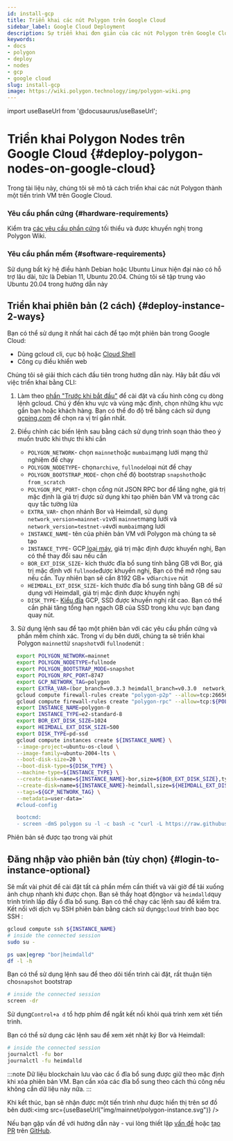 ```yaml
---
id: install-gcp
title: Triển khai các nút Polygon trên Google Cloud
sidebar_label: Google Cloud Deployment
description: Sự triển khai đơn giản của các nút Polygon trên Google Cloud
keywords:
- docs
- polygon
- deploy
- nodes
- gcp
- google cloud
slug: install-gcp
image: https://wiki.polygon.technology/img/polygon-wiki.png
---
```

import useBaseUrl from '@docusaurus/useBaseUrl';

# Triển khai Polygon Nodes trên Google Cloud {#deploy-polygon-nodes-on-google-cloud}

Trong tài liệu này, chúng tôi sẽ mô tả cách triển khai các nút Polygon thành một tiến trình VM trên Google Cloud.

### Yêu cầu phần cứng {#hardware-requirements}

Kiểm tra [các yêu cầu phần cứng](/docs/maintain/validate/validator-node-system-requirements) tối thiểu và được khuyến nghị trong Polygon Wiki.

### Yêu cầu phần mềm {#software-requirements}

Sử dụng bất kỳ hệ điều hành Debian hoặc Ubuntu Linux hiện đại nào có hỗ trợ lâu dài, tức là Debian 11, Ubuntu 20.04. Chúng tôi sẽ tập trung vào Ubuntu 20.04 trong hướng dẫn này

## Triển khai phiên bản (2 cách) {#deploy-instance-2-ways}

Bạn có thể sử dụng ít nhất hai cách để tạo một phiên bản trong Google Cloud:

* Dùng gcloud cli, cục bộ hoặc [Cloud Shell](https://cloud.google.com/shell)
* Công cụ điều khiển web

Chúng tôi sẽ giải thích cách đầu tiên trong hướng dẫn này. Hãy bắt đầu với việc triển khai bằng CLI:
1. Làm theo [phần "Trước khi bắt đầu"](https://cloud.google.com/compute/docs/instances/create-start-instance#before-you-begin) để cài đặt và cấu hình công cụ dòng lệnh gcloud. Chú ý đến khu vực và vùng mặc định, chọn những khu vực gần bạn hoặc khách hàng. Bạn có thể đo độ trễ bằng cách sử dụng [gcping.com](https://gcping.com) để chọn ra vị trí gần nhất.
2. Điều chỉnh các biến lệnh sau bằng cách sử dụng trình soạn thảo theo ý muốn trước khi thực thi khi cần
   * `POLYGON_NETWORK`- chọn `mainnet`hoặc `mumbai`mạng lưới mạng thử nghiệm để chạy
   * `POLYGON_NODETYPE`- chọn`archive`, `fullnode`loại nút để chạy
   * `POLYGON_BOOTSTRAP_MODE`- chọn chế độ bootstrap `snapshot`hoặc `from_scratch`
   * `POLYGON_RPC_PORT`- chọn cổng nút JSON RPC bor để lắng nghe, giá trị mặc định là giá trị được sử dụng khi tạo phiên bản VM và trong các quy tắc tường lửa
   * `EXTRA_VAR`- chọn nhánh Bor và Heimdall, sử dụng `network_version=mainnet-v1`với `mainnet`mạng lưới và `network_version=testnet-v4`với `mumbai`mạng lưới
   * `INSTANCE_NAME`- tên của phiên bản VM với Polygon mà chúng ta sẽ tạo
   * `INSTANCE_TYPE`- GCP[ loại máy](https://cloud.google.com/compute/docs/machine-types), giá trị mặc định được khuyến nghị, Bạn có thể thay đổi sau nếu cần
   * `BOR_EXT_DISK_SIZE`- kích thước đĩa bổ sung tính bằng GB với Bor, giá trị mặc định với `fullnode`được khuyến nghị, Bạn có thể mở rộng sau nếu cần. Tuy nhiên bạn sẽ cần 8192 GB+ với`archive` nút
   * `HEIMDALL_EXT_DISK_SIZE`- kích thước đĩa bổ sung tính bằng GB để sử dụng với Heimdall, giá trị mặc định được khuyến nghị
   * `DISK_TYPE`- [Kiểu đĩa](https://cloud.google.com/compute/docs/disks#disk-types) GCP, SSD được khuyến nghị rất cao. Bạn có thể cần phải tăng tổng hạn ngạch GB của SSD trong khu vực bạn đang quay nút.

3. Sử dụng lệnh sau để tạo một phiên bản với các yêu cầu phần cứng và phần mềm chính xác. Trong ví dụ bên dưới, chúng ta sẽ triển khai Polygon `mainnet`từ `snapshot`với `fullnode`nút :
```bash
   export POLYGON_NETWORK=mainnet
   export POLYGON_NODETYPE=fullnode
   export POLYGON_BOOTSTRAP_MODE=snapshot
   export POLYGON_RPC_PORT=8747
   export GCP_NETWORK_TAG=polygon
   export EXTRA_VAR=(bor_branch=v0.3.3 heimdall_branch=v0.3.0  network_version=mainnet-v1 node_type=sentry/sentry heimdall_network=${POLYGON_NETWORK})
   gcloud compute firewall-rules create "polygon-p2p" --allow=tcp:26656,tcp:30303,udp:30303 --description="polygon p2p" --target-tags=${GCP_NETWORK_TAG}
   gcloud compute firewall-rules create "polygon-rpc" --allow=tcp:${POLYGON_RPC_PORT} --description="polygon rpc" --target-tags=${GCP_NETWORK_TAG}
   export INSTANCE_NAME=polygon-0
   export INSTANCE_TYPE=e2-standard-8
   export BOR_EXT_DISK_SIZE=1024
   export HEIMDALL_EXT_DISK_SIZE=500
   export DISK_TYPE=pd-ssd
   gcloud compute instances create ${INSTANCE_NAME} \
   --image-project=ubuntu-os-cloud \
   --image-family=ubuntu-2004-lts \
   --boot-disk-size=20 \
   --boot-disk-type=${DISK_TYPE} \
   --machine-type=${INSTANCE_TYPE} \
   --create-disk=name=${INSTANCE_NAME}-bor,size=${BOR_EXT_DISK_SIZE},type=${DISK_TYPE},auto-delete=no \
   --create-disk=name=${INSTANCE_NAME}-heimdall,size=${HEIMDALL_EXT_DISK_SIZE},type=${DISK_TYPE},auto-delete=no \
   --tags=${GCP_NETWORK_TAG} \
   --metadata=user-data='
   #cloud-config

   bootcmd:
   - screen -dmS polygon su -l -c bash -c "curl -L https://raw.githubusercontent.com/maticnetwork/node-ansible/master/install-gcp.sh | bash -s -- -n '${POLYGON_NETWORK}' -m '${POLYGON_NODETYPE}' -s '${POLYGON_BOOTSTRAP_MODE}' -p '${POLYGON_RPC_PORT}' -e \"'${EXTRA_VAR}'\"; bash"'
```
Phiên bản sẽ được tạo trong vài phút

## Đăng nhập vào phiên bản (tùy chọn) {#login-to-instance-optional}

Sẽ mất vài phút để cài đặt tất cả phần mềm cần thiết và vài giờ để tải xuống ảnh chụp nhanh khi được chọn. Bạn sẽ thấy hoạt động`bor` và `heimdalld`quy trình trình lấp đầy ổ đĩa bổ sung. Bạn có thể chạy các lệnh sau để kiểm tra.
Kết nối với dịch vụ SSH phiên bản bằng cách sử dụng`gcloud` trình bao bọc SSH :
```bash
gcloud compute ssh ${INSTANCE_NAME}
# inside the connected session
sudo su -

ps uax|egrep "bor|heimdalld"
df -l -h
```
Bạn có thể sử dụng lệnh sau để theo dõi tiến trình cài đặt, rất thuận tiện cho`snapshot` bootstrap
```bash
# inside the connected session
screen -dr
```
Sử dụng`Control+a d` tổ hợp phím để ngắt kết nối khỏi quá trình xem xét tiến trình.

Bạn có thể sử dụng các lệnh sau để xem xét nhật ký Bor và Heimdall:
```bash
# inside the connected session
journalctl -fu bor
journalctl -fu heimdalld
```
:::note
Dữ liệu blockchain lưu vào các ổ đĩa bổ sung được giữ theo mặc định khi xóa phiên bản VM. Bạn cần xóa các đĩa bổ sung theo cách thủ công nếu không cần dữ liệu này nữa.
:::

Khi kết thúc, bạn sẽ nhận được một tiến trình như được hiển thị trên sơ đồ bên dưới:<img src={useBaseUrl("img/mainnet/polygon-instance.svg")} />

Nếu bạn gặp vấn đề với hướng dẫn này - vui lòng thiết lập [vấn đề](https://github.com/maticnetwork/matic-docs/issues) hoặc [tạo PR](https://github.com/maticnetwork/matic-docs/pulls) trên [GitHub](https://github.com/maticnetwork/matic-docs).
